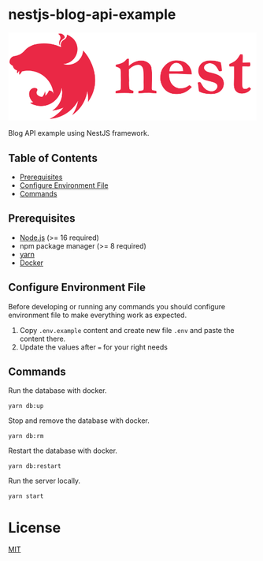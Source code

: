# nestjs-blog-api-example

![NestJS Logo](./.github/images/nestjs-logo.svg)

Blog API example using NestJS framework.

## Table of Contents

- [Prerequisites](#prerequisites)
- [Configure Environment File](#configure-environment-file)
- [Commands](#commands)

## Prerequisites

- [Node.js](https://nodejs.org) (>= 16 required)
- npm package manager (>= 8 required)
- [yarn](https://yarnpkg.com)
- [Docker](https://www.docker.com)

## Configure Environment File

Before developing or running any commands you should configure environment file to make everything work as expected.

1. Copy `.env.example` content and create new file `.env` and paste the content there.
2. Update the values after `=` for your right needs

## Commands

Run the database with docker.

```shell
yarn db:up
```

Stop and remove the database with docker.

```shell
yarn db:rm
```

Restart the database with docker.

```shell
yarn db:restart
```

Run the server locally.

```shell
yarn start
```

# License

[MIT](LICENSE)
